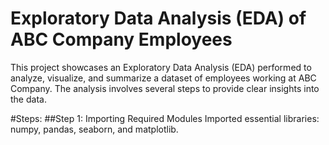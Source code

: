 # Exploratory Data Analysis (EDA) of ABC Company Employees
This project showcases an Exploratory Data Analysis (EDA) performed to analyze, visualize, and summarize a dataset of employees working at ABC Company. The analysis involves several steps to provide clear insights into the data.

#Steps:
##Step 1: Importing Required Modules
Imported essential libraries: numpy, pandas, seaborn, and matplotlib.

